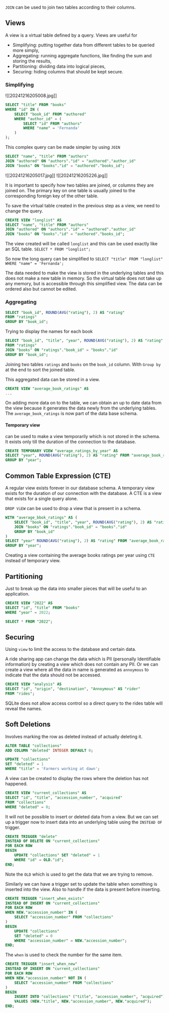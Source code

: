 
`JOIN` can be used to join two tables according to their columns.

## Views

A view is a virtual table defined by a query.
Views are useful for
* Simplifying: putting together data from different tables to be queried more simply,
* Aggregating: running aggregate functions, like finding the sum and storing the results,
* Partitioning: dividing data into logical pieces,
* Securing: hiding columns that should be kept secure. 


### Simplifying
![[20241216205008.jpg]]
```sql
SELECT "title" FROM "books"
WHERE "id" IN (
	SELECT "book_id" FROM "authored"
	WHERE "author_id" = (
		SELECT "id" FROM "authors"
		WHERE "name" = 'Fernanda'
	)
);
```
This complex query can be made simpler by using `JOIN`
```sql
SELECT "name", "title" FROM "authors"
JOIN "authored" ON "authors"."id" = "authored"."author_id"
JOIN "books" ON "books"."id" = "authored"."books_id";
```
![[20241216205017.jpg]]
![[20241216205226.jpg]]

It is important to specify how two tables are joined, or columns they are joined on.
The primary key on one table is usually joined to the corresponding foreign key of the other table.

To save the virtual table created in the previous step as a view, we need to change the query.
```sql
CREATE VIEW "longlist" AS
SELECT "name", "title" FROM "authors"
JOIN "authored" ON "authors"."id" = "authored"."author_id"
JOIN "books" ON "books"."id" = "authored"."books_id";
```
The view created will be called `longlist` and this can be used exactly like an SQL table.
`SELECT * FROM "longlist";`

So now the long query can be simplified to
`SELECT "title" FROM "longlist" WHERE "name" = 'Fernanda';`

The data needed to make the view is stored in the underlying tables and this does not make a new table in memory.
So the virtual table does not take up any memory, but is accessible through this simplified view.
The data can be ordered also but cannot be edited.


### Aggregating

```sql
SELECT "book_id", ROUND(AVG("rating"), 2) AS "rating"
FROM "ratings"
GROUP BY "book_id";
```
Trying to display the names for each book
```sql
SELECT "book_id", "title", "year", ROUND(AVG("rating"), 2) AS "rating"
FROM "ratings"
JOIN "books" ON "ratings"."book_id" = "books"."id"
GROUP BY "book_id";
```
Joining two tables `ratings` and `books` on the `book_id` column.
With `Group by` at the end to sort the joined table.

This aggregated data can be stored in a view.
```sql
CREATE VIEW "average_book_ratings" AS
...
```

On adding more data on to the table, we can obtain an up to date data from the view because it generates the data newly from the underlying tables.
The `average_book_ratings` is now part of the data base schema.


#### Temporary view
can be used to make a view temporarily which is not stored in the schema. It exists only till the duration of the connection to the database.

```sql
CREATE TEMPORARY VIEW "average_ratings_by_year" AS
SELECT "year", ROUND(AVG("rating"), 2) AS "rating" FROM "average_book_ratings" 
GROUP BY "year";
```


## Common Table Expression (CTE)

A regular view exists forever in our database schema.
A temporary view exists for the duration of our connection with the database.
A CTE is a view that exists for a single query alone.

`DROP ViEW` can be used to drop a view that is present in a schema.

```sql
WITH "average_bbok_ratings" AS (
	SELECT "book_id", "title", "year", ROUND(AVG("rating"), 2) AS "rating" FROM "ratings"
	JOIN "books" ON "ratings"."book_id" = "books"."id"
	GROUP BY "book_id"
)
SELECT "year" ROUND(AVG("rating"), 2) AS "rating" FROM "average_book_ratings"
GROUP BY "year";
```
Creating a view containing the average books ratings per year using `CTE` instead of temporary view.


## Partitioning

Just to break up the data into smaller pieces that will be useful to an application.
```sql
CREATE VIEW "2022" AS
SELECT "id", "title" FROM "books"
WHERE "year" = 2022;
```

```sql
SELECT * FROM "2022";
```



## Securing

Using `view` to limit the access to the database and certain data.

A ride sharing app can change the data which is PII (personally Identifiable information) by creating a view which does not contain any PII.
Or we can create a view where all the data in name is generated as `annoymous` to indicate that the data should not be accessed.
```sql
CREATE VIEW "analysis" AS
SELECT "id", "origin", "destination", "Annoymous" AS "rider"
FROM "rides";
```
SQLite does not allow access control so a direct query to the rides table will reveal the names.


## Soft Deletions

Involves marking the row as deleted instead of actually deleting it.

```sql
ALTER TABLE "collections"
ADD COLUMN "deleted" INTEGER DEFAULT 0;
```

```sql
UPDATE "collections"
SET "deleted" = 1
WHERE "title" = 'Farmers working at dawn';
```

A view can be created to display the rows where the deletion has not happened.

```sql 
CREATE VIEW "current_collections" AS
SELECT "id", "title", "accession_number", "acquired"
FROM "collections"
WHERE "deleted" = 0;
```

It will not be possible to insert or deleted data from a view.
But we can set up a trigger now to insert data into an underlying table using the `INSTEAD OF` trigger.

```sql
CREATE TRIGGER "delete"
INSTEAD OF DELETE ON "current_collections"
FOR EACH ROW
BEGIN 
	UPDATE "collections" SET "deleted" = 1
	WHERE "id" = OLD."id";
END;
```

Note the `OLD` which is used to get the data that we are trying to remove.

Similarly we can have a trigger set to update the table when something is inserted into the view. Also to handle if the data is present before inserting.
```sql
CREATE TRIGGER "insert_when_exists"
INSTEAD OF INSERT ON "current_collections"
FOR EACH ROW 
WHEN NEW."accession_number" IN (
    SELECT "accession_number" FROM "collections"
)
BEGIN
    UPDATE "collections" 
    SET "deleted" = 0 
    WHERE "accession_number" = NEW."accession_number";
END;
```

The `when` is used to check the number for the same item.

```sql
CREATE TRIGGER "insert_when_new"
INSTEAD OF INSERT ON "current_collections"
FOR EACH ROW
WHEN NEW."accession_number" NOT IN (
    SELECT "accession_number" FROM "collections"
)
BEGIN
    INSERT INTO "collections" ("title", "accession_number", "acquired")
    VALUES (NEW."title", NEW."accession_number", NEW."acquired");
END;
```